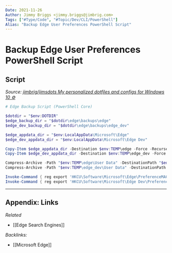 ```yaml
---
Date: 2021-11-26
Author: Jimmy Briggs <jimmy.briggs@jimbrig.com>
Tags: ["#Type/Code", "#Topic/Dev/CLI/PowerShell"]
Alias: "Backup Edge User Preferences PowerShell Script"
---
```


# Backup Edge User Preferences PowerShell Script

## Script

*Source: [jimbrig/jimsdots My personalized dotfiles and configs for Windows 10 ⚙️](https://github.com/jimbrig/jimsdots/blob/main/edge/backup-edge-settings.ps1)*

```powershell
# Edge Backup Script (PowerShell Core)

$dotdir = "$env:DOTDIR"
$edge_backup_dir = "$dotdir\edge\backups\edge"
$edge_dev_backup_dir = "$dotdir\edge\backups\edge_dev"

$edge_appdata_dir = "$env:LocalAppData\Microsoft\Edge"
$edge_dev_appdata_dir = "$env:LocalAppData\Microsoft\Edge Dev"

Copy-Item $edge_appdata_dir -Destination $env:TEMP\edge -Force -Recurse
Copy-Item $edge_dev_appdata_dir -Destination $env:TEMP\edge_dev -Force -Recurse

Compress-Archive -Path "$env:TEMP\edge\User Data" -DestinationPath "$edge_backup_dir\UserData.zip" -Update
Compress-Archive -Path "$env:TEMP\edge_dev\User Data" -DestinationPath "$edge_dev_backup_dir\UserData.zip" -Update

Invoke-Command { reg export 'HKCU\Software\Microsoft\Edge\PreferenceMACs' $dotdir\edge\backups\edge\edge_registry_settings.reg }
Invoke-Command { reg export 'HKCU\Software\Microsoft\Edge Dev\PreferenceMACs' $dotdir\edge\backups\edge_dev\edge_dev_registry_settings.reg }
```


***

## Appendix: Links

*Related*

- [[Edge Search Engines]]

*Backlinks:*

- [[Microsoft Edge]]
